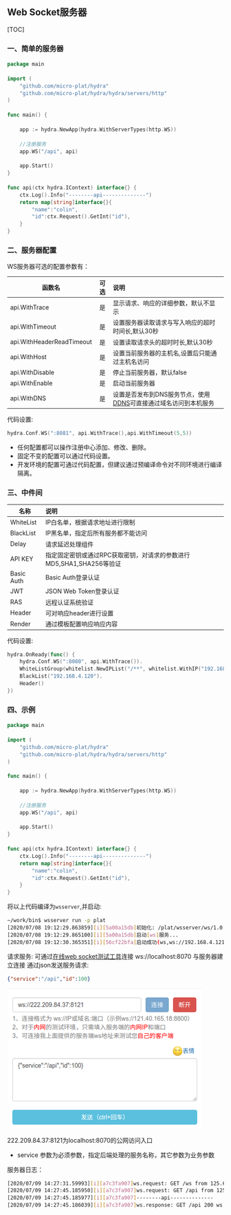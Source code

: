 Web Socket服务器
----------------------

[TOC]

### 一、简单的服务器
```go
package main

import (
    "github.com/micro-plat/hydra"
    "github.com/micro-plat/hydra/hydra/servers/http"
)

func main() {
  
    app := hydra.NewApp(hydra.WithServerTypes(http.WS))

    //注册服务
    app.WS("/api", api)
    
    app.Start()
}

func api(ctx hydra.IContext) interface{} {
    ctx.Log().Info("--------api--------------")
    return map[string]interface{}{
        "name":"colin",
        "id":ctx.Request().GetInt("id"),
    }
}
```

### 二、服务器配置

WS服务器可选的配置参数有：

|函数名|可选|说明|
|-----|:----:|:----|
|api.WithTrace|是|显示请求、响应的详细参数，默认不显示|
|api.WithTimeout|是|设置服务器读取请求与写入响应的超时时间长,默认30秒|
|api.WithHeaderReadTimeout|是|设置读取请求头的超时时长,默认30秒|
|api.WithHost|是|设置当前服务器的主机名,设置后只能通过主机名访问|
|api.WithDisable|是|停止当前服务器，默认false|
|api.WithEnable|是|启动当前服务器|
|api.WithDNS|是|设置是否发布到DNS服务节点，使用[DDNS](https://github.com/micro-plat/ddns)可直接通过域名访问到本机服务|

代码设置:
```go
hydra.Conf.WS(":8081", api.WithTrace(),api.WithTimeout(5,5))
```


* 任何配置都可以操作注册中心添加、修改、删除。
* 固定不变的配置可以通过代码设置。
* 开发环境的配置可通过代码配置，但建议通过预编译命令对不同环境进行编译隔离。

### 三、中件间

|名称|说明|
|-----|:-----|
|WhiteList|IP白名单，根据请求地址进行限制|
|BlackList|IP黑名单，指定后所有服务都不能访问|
|Delay|请求延迟处理组件|
|API KEY|指定固定密钥或通过RPC获取密钥，对请求的参数进行MD5,SHA1,SHA256等验证|
|Basic Auth|Basic Auth登录认证|
|JWT|JSON Web Token登录认证|
|RAS|远程认证系统验证|
|Header|可对响应header进行设置|
|Render|通过模板配置响应响应内容|


代码设置:
```go
hydra.OnReady(func() {
	hydra.Conf.WS(":8080", api.WithTrace()).		
	WhiteListGroup(whitelist.NewIPList("/**", whitelist.WithIP("192.168.4.121"))).
	BlackList("192.168.4.120").	
	Header()
})
```



### 四、示例


```go
package main

import (
    "github.com/micro-plat/hydra"
    "github.com/micro-plat/hydra/hydra/servers/http"
)

func main() {
    
    app := hydra.NewApp(hydra.WithServerTypes(http.WS))

    //注册服务
    app.WS("/api", api)
    
    app.Start()
}

func api(ctx hydra.IContext) interface{} {
    ctx.Log().Info("--------api--------------")
    return map[string]interface{}{
        "name":"colin",
        "id":ctx.Request().GetInt("id"),
    }
}
```

将以上代码编译为`wsserver`,并启动:

```sh
~/work/bin$ wsserver run -p plat
[2020/07/08 19:12:29.863859][i][5a00a15db]初始化: /plat/wsserver/ws/1.0.0/conf
[2020/07/08 19:12:29.865100][i][5a00a15db]启动[ws]服务...
[2020/07/08 19:12:30.365351][i][56cf22bfa]启动成功(ws,ws://192.168.4.121:8070,1)

```

请求服务:
可通过[在线web socket测试工具](http://www.websocket-test.com/)连接 ws://localhost:8070 与服务器建立连接
通过json发送服务请求:
```json
{"service":"/api","id":100}
```

![在线发送](../img/ws01.png)

222.209.84.37:8121为localhost:8070的公网访问入口

* service 参数为必须参数，指定后端处理的服务名称，其它参数为业务参数


服务器日志：


```sh
[2020/07/09 14:27:31.59993][i][a7c3fa907]ws.request: GET /ws from 125.69.28.75
[2020/07/09 14:27:45.185950][i][a7c3fa907]ws.request: GET /api from 125.69.28.75
[2020/07/09 14:27:45.185977][i][a7c3fa907]--------api--------------
[2020/07/09 14:27:45.186039][i][a7c3fa907]ws.response: GET /api 200 ws 94.211µs
```